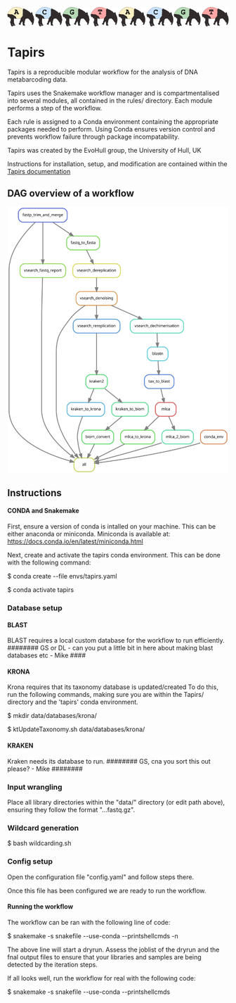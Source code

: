 ![tapirs_logo](documentation/docs/images/tapirs_seq.png)
# Tapirs

Tapirs is a reproducible modular workflow for the analysis of DNA metabarcoding data.

Tapirs uses the Snakemake workflow manager and is compartmentalised into several modules, all contained in the rules/ directory. Each module performs a step of the workflow.

Each rule is assigned to a Conda environment containing the appropriate packages needed to perform. Using Conda ensures version control and prevents workflow failure through package incompatability.

Tapirs was created by the EvoHull group, the University of Hull, UK

Instructions for installation, setup, and modification are contained within the [Tapirs documentation](documentation/site/index.html)

## DAG overview of a workflow

![workflow graph](documentation/docs/images/dag.svg)

## Instructions

#### CONDA and Snakemake

First, ensure a version of conda is intalled on your machine. This can be either anaconda or miniconda.
Miniconda is available at: https://docs.conda.io/en/latest/miniconda.html

Next, create and activate the tapirs conda environment.
This can be done with the following command:

$ conda create --file envs/tapirs.yaml

$ conda activate tapirs


### Database setup

#### BLAST
BLAST requires a local custom database for the workflow to run efficiently.
######## GS or DL - can you put a little bit in here about making blast databases etc - Mike ####


#### KRONA
Krona requires that its taxonomy database is updated/created
To do this, run the following commands, making sure you are within the Tapirs/ directory and the 'tapirs' conda environment.

$ mkdir data/databases/krona/

$ ktUpdateTaxonomy.sh data/databases/krona/


#### KRAKEN
Kraken needs its database to run.
######## GS, cna you sort this out please? - Mike   ########




### Input wrangling

Place all library directories within the "data/" directory (or edit path above), ensuring they follow the format "<library>.<sample>.<read>.fastq.gz".


### Wildcard generation

<insert command to run script to create tsvs for samples>

$ bash wildcarding.sh


### Config setup

Open the configuration file "config.yaml" and follow steps there.

Once this file has been configured we are ready to run the workflow.


#### Running the workflow

The workflow can be ran with the following line of code:

$ snakemake -s snakefile --use-conda --printshellcmds -n

The above line will start a dryrun. Assess the joblist of the dryrun and the fnal output files to ensure that your libraries and samples are being detected by the iteration steps.

If all looks well, run the workflow for real with the following code:

$ snakemake -s snakefile --use-conda --printshellcmds
